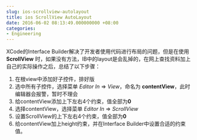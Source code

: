 ```yaml
---
slug: ios-scrollview-autolayout
title: ios ScrollView AutoLayout
date: 2016-06-02 08:13:49.000000000 +08:00
categories:
- Engineering
---
```

XCode的Interface Builder解决了开发者使用代码进行布局的问题，但是在使用 **ScrollView** 时，如果没有方法，IB中的layout是会乱掉的，在网上查找资料加上自己的实际操作之后，总结了以下步骤：
1. 在根view中添加好子控件，排好版
2. 选中所有子控件，选择菜单 *Editor In* => *View*，命名为 **contentView**，此时编辑器会报警，暂时不理会
3. 给contentView添加上下左右4个约束，值全部为**0**
4. 选择contentView，选择菜单 *Editor In* => *ScrollView*
5. 设置ScrollView的上下左右4个约束，值全部为**0**
6. 给contentView加上height约束，并在Interface Builder中设置合适的约束值。

